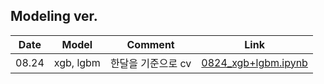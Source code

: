 ## Modeling ver. 
|Date|Model|Comment|Link|
|:---:|:---:|:---:|:---:|
|08.24|xgb, lgbm|한달을 기준으로 cv|[0824_xgb+lgbm.ipynb](https://github.com/cryingjin/Shopping_GG/blob/jbeen2/Modeling/0824_xgb%2Blgbm_JB.ipynb)|
